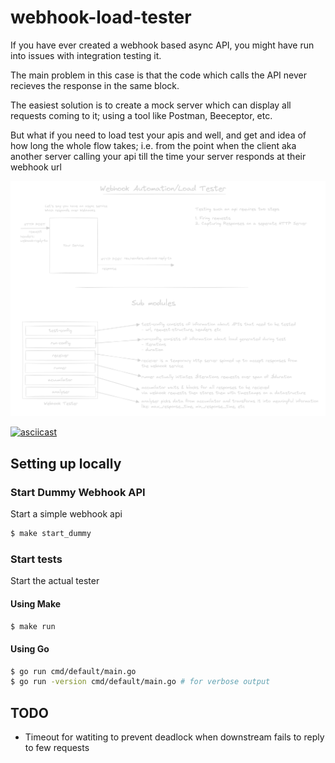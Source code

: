 # webhook-load-tester

If you have ever created a webhook based async API, you might have run into issues with integration testing it. 

The main problem in this case is that the code which calls the API never recieves the response in the same block.

The easiest solution is to create a mock server which can display all requests coming to it; using a tool like Postman, Beeceptor, etc. 

But what if you need to load test your apis and well, and get and idea of how long the whole flow takes; i.e. from the point when the client aka another server calling your api till the time your server responds at their webhook url

![Overview](docs/overview.png "Overview of design")

[![asciicast](https://asciinema.org/a/iPDFUjZSNDOpd2o9sgtI9tcpj.svg)](https://asciinema.org/a/iPDFUjZSNDOpd2o9sgtI9tcpj)


## Setting up locally

### Start Dummy Webhook API 

Start a simple webhook api

```bash
$ make start_dummy
```

### Start tests  

Start the actual tester

#### Using Make

```bash
$ make run
```

#### Using Go

```bash
$ go run cmd/default/main.go
$ go run -version cmd/default/main.go # for verbose output
```

## TODO

- Timeout for watiting to prevent deadlock when downstream fails to reply to few requests
